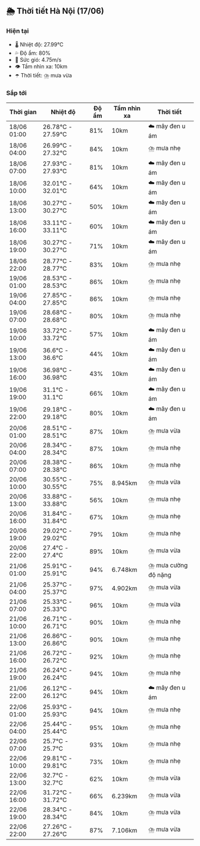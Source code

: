 ## 🌦️ Thời tiết Hà Nội (17/06)

### Hiện tại

- 🌡️ Nhiệt độ: 27.99℃
- 💦 Độ ẩm: 80%
- 💨 Sức gió: 4.75m/s
- 👁️ Tầm nhìn xa: 10km
- ☂️ Thời tiết: ⛈️ mưa vừa

### Sắp tới

| Thời gian | Nhiệt độ | Độ ẩm | Tầm nhìn xa | Thời tiết |
| --- | --- | --- | --- | --- |
| 18/06 01:00 | 26.78℃ - 27.59℃ | 81% | 10km | ☁️ mây đen u ám |
| 18/06 04:00 | 26.99℃ - 27.32℃ | 84% | 10km | ⛈️ mưa nhẹ |
| 18/06 07:00 | 27.93℃ - 27.93℃ | 81% | 10km | ☁️ mây đen u ám |
| 18/06 10:00 | 32.01℃ - 32.01℃ | 64% | 10km | ☁️ mây đen u ám |
| 18/06 13:00 | 30.27℃ - 30.27℃ | 50% | 10km | ☁️ mây đen u ám |
| 18/06 16:00 | 33.11℃ - 33.11℃ | 60% | 10km | ☁️ mây đen u ám |
| 18/06 19:00 | 30.27℃ - 30.27℃ | 71% | 10km | ☁️ mây đen u ám |
| 18/06 22:00 | 28.77℃ - 28.77℃ | 83% | 10km | ⛈️ mưa nhẹ |
| 19/06 01:00 | 28.53℃ - 28.53℃ | 86% | 10km | ⛈️ mưa nhẹ |
| 19/06 04:00 | 27.85℃ - 27.85℃ | 86% | 10km | ⛈️ mưa nhẹ |
| 19/06 07:00 | 28.68℃ - 28.68℃ | 80% | 10km | ⛈️ mưa nhẹ |
| 19/06 10:00 | 33.72℃ - 33.72℃ | 57% | 10km | ☁️ mây đen u ám |
| 19/06 13:00 | 36.6℃ - 36.6℃ | 44% | 10km | ☁️ mây đen u ám |
| 19/06 16:00 | 36.98℃ - 36.98℃ | 43% | 10km | ☁️ mây đen u ám |
| 19/06 19:00 | 31.1℃ - 31.1℃ | 66% | 10km | ☁️ mây đen u ám |
| 19/06 22:00 | 29.18℃ - 29.18℃ | 80% | 10km | ☁️ mây đen u ám |
| 20/06 01:00 | 28.51℃ - 28.51℃ | 87% | 10km | ⛈️ mưa vừa |
| 20/06 04:00 | 28.34℃ - 28.34℃ | 87% | 10km | ⛈️ mưa nhẹ |
| 20/06 07:00 | 28.38℃ - 28.38℃ | 86% | 10km | ⛈️ mưa nhẹ |
| 20/06 10:00 | 30.55℃ - 30.55℃ | 75% | 8.945km | ⛈️ mưa vừa |
| 20/06 13:00 | 33.88℃ - 33.88℃ | 56% | 10km | ⛈️ mưa nhẹ |
| 20/06 16:00 | 31.84℃ - 31.84℃ | 67% | 10km | ⛈️ mưa nhẹ |
| 20/06 19:00 | 29.02℃ - 29.02℃ | 79% | 10km | ⛈️ mưa nhẹ |
| 20/06 22:00 | 27.4℃ - 27.4℃ | 89% | 10km | ⛈️ mưa vừa |
| 21/06 01:00 | 25.91℃ - 25.91℃ | 94% | 6.748km | ⛈️ mưa cường độ nặng |
| 21/06 04:00 | 25.37℃ - 25.37℃ | 97% | 4.902km | ⛈️ mưa vừa |
| 21/06 07:00 | 25.33℃ - 25.33℃ | 96% | 10km | ⛈️ mưa vừa |
| 21/06 10:00 | 26.71℃ - 26.71℃ | 90% | 10km | ⛈️ mưa nhẹ |
| 21/06 13:00 | 26.86℃ - 26.86℃ | 90% | 10km | ⛈️ mưa nhẹ |
| 21/06 16:00 | 26.72℃ - 26.72℃ | 92% | 10km | ⛈️ mưa nhẹ |
| 21/06 19:00 | 26.24℃ - 26.24℃ | 94% | 10km | ⛈️ mưa nhẹ |
| 21/06 22:00 | 26.12℃ - 26.12℃ | 94% | 10km | ☁️ mây đen u ám |
| 22/06 01:00 | 25.93℃ - 25.93℃ | 94% | 10km | ⛈️ mưa nhẹ |
| 22/06 04:00 | 25.44℃ - 25.44℃ | 95% | 10km | ⛈️ mưa nhẹ |
| 22/06 07:00 | 25.7℃ - 25.7℃ | 93% | 10km | ⛈️ mưa nhẹ |
| 22/06 10:00 | 29.81℃ - 29.81℃ | 73% | 10km | ⛈️ mưa nhẹ |
| 22/06 13:00 | 32.7℃ - 32.7℃ | 62% | 10km | ⛈️ mưa vừa |
| 22/06 16:00 | 31.72℃ - 31.72℃ | 66% | 6.239km | ⛈️ mưa vừa |
| 22/06 19:00 | 28.34℃ - 28.34℃ | 84% | 10km | ⛈️ mưa vừa |
| 22/06 22:00 | 27.26℃ - 27.26℃ | 87% | 7.106km | ⛈️ mưa vừa |
